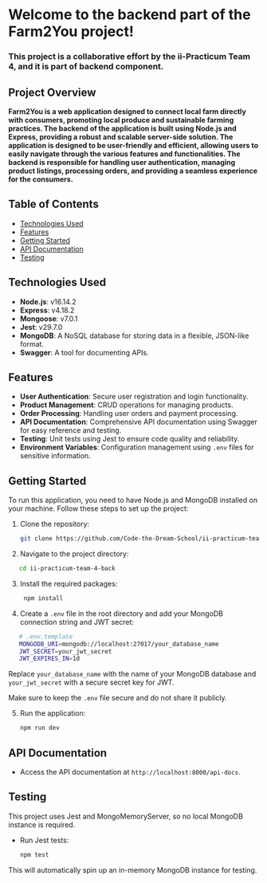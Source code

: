 # Welcome to the backend part of the Farm2You project!
### This project is a collaborative effort by the ii-Practicum Team 4, and it is part of backend component.

## Project Overview
**Farm2You is a web application designed to connect local farm directly with consumers, promoting local produce and 
sustainable farming practices. The backend of the application is built using Node.js and Express, providing a robust 
and scalable server-side solution.
The application is designed to be user-friendly and efficient, allowing users to easily navigate through the various features
and functionalities. The backend is responsible for handling user authentication, managing product listings, processing orders,
and providing a seamless experience for the consumers.**

## Table of Contents
- [Technologies Used](#technologies-used)
- [Features](#features)
- [Getting Started](#getting-started)
- [API Documentation](#api-documentation)
- [Testing](#testing)

## Technologies Used
- **Node.js**: v16.14.2
- **Express**: v4.18.2
- **Mongoose**: v7.0.1
- **Jest**: v29.7.0
- **MongoDB**: A NoSQL database for storing data in a flexible, JSON-like format.
- **Swagger**: A tool for documenting APIs.

## Features
- **User Authentication**: Secure user registration and login functionality.
- **Product Management**: CRUD operations for managing products.
- **Order Processing**: Handling user orders and payment processing.
- **API Documentation**: Comprehensive API documentation using Swagger for easy reference and testing.
- **Testing**: Unit tests using Jest to ensure code quality and reliability.
- **Environment Variables**: Configuration management using `.env` files for sensitive information.

## Getting Started
To run this application, you need to have Node.js and MongoDB installed on your machine. Follow these steps to set up the project:
1. Clone the repository:
   ```bash
   git clone https://github.com/Code-the-Dream-School/ii-practicum-team-4-back.git
    ```
2. Navigate to the project directory:
```bash
   cd ii-practicum-team-4-back
   ```
3. Install the required packages:
   ```bash
    npm install
    ```
4. Create a `.env` file in the root directory and add your MongoDB connection string and JWT secret:
```bash
   # .env.template
   MONGODB_URI=mongodb://localhost:27017/your_database_name
   JWT_SECRET=your_jwt_secret
   JWT_EXPIRES_IN=1d
```
   Replace `your_database_name` with the name of your MongoDB database and `your_jwt_secret` with a secure secret key for JWT.

   Make sure to keep the `.env` file secure and do not share it publicly.

5. Run the application:
   ```bash
   npm run dev
   ```
   
## API Documentation
- Access the API documentation at `http://localhost:8000/api-docs`.

## Testing
This project uses Jest and MongoMemoryServer, so no local MongoDB instance is required.
- Run Jest tests:
   ```bash
   npm test
   ```
This will automatically spin up an in-memory MongoDB instance for testing.